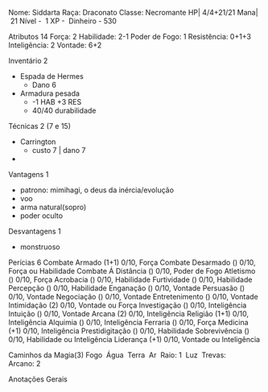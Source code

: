 Nome: Siddarta
Raça: Draconato
Classe: Necromante
HP| 4/4+21/21
Mana| 21 
Nível -  1
XP - 
Dinheiro - 530

Atributos 14
Força: 2 
Habilidade: 2-1 
Poder de Fogo: 1 
Resistência: 0+1+3 
Inteligência: 2 
Vontade: 6+2

Inventário 2
- Espada de Hermes
	- Dano 6 
- Armadura pesada 
	- -1 HAB +3 RES
	- 40/40 durabilidade


Técnicas 2 (7 e 15)
- Carrington
	- custo 7 | dano 7 
- 

Vantagens 1
- patrono: mimihagi, o deus da inércia/evolução
- voo
- arma natural(sopro)
- poder oculto

Desvantagens 1
- monstruoso

Perícias 6
Combate Armado (1+1) 0/10, Força
Combate Desarmado () 0/10, Força ou Habilidade
Combate Á Distância () 0/10, Poder de Fogo
Atletismo () 0/10, Força
Acrobacia () 0/10, Habilidade
Furtividade () 0/10, Habilidade
Percepção () 0/10, Habilidade
Enganação () 0/10, Vontade
Persuasão () 0/10, Vontade
Negociação () 0/10, Vontade
Entretenimento () 0/10, Vontade
Intimidação (2) 0/10, Vontade ou Força
Investigação () 0/10, Inteligência
Intuição () 0/10, Vontade
Arcana (2) 0/10, Inteligência
Religião (1+1) 0/10, Inteligência
Alquimia () 0/10, Inteligência
Ferraria () 0/10, Força
Medicina (+1) 0/10, Inteligência
Prestidigitação () 0/10, Habilidade
Sobrevivência () 0/10, Habilidade ou Inteligência
Liderança (+1) 0/10, Vontade ou Inteligência

Caminhos da Magia(3)
Fogo 
Água 
Terra 
Ar 
Raio: 1 
Luz 
Trevas:  
Arcano: 2  

Anotações Gerais